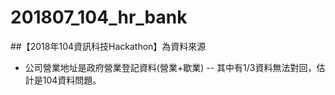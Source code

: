 # 201807_104_hr_bank

##【2018年104資訊科技Hackathon】為資料來源
* 公司營業地址是政府營業登記資料(營業+歇業)
-- 其中有1/3資料無法對回，估計是104資料問題。 
